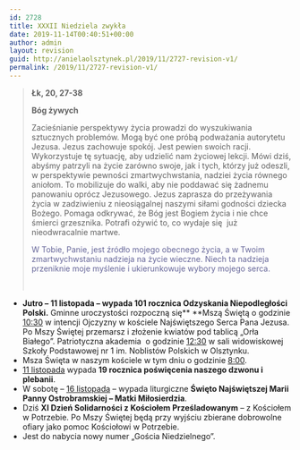 ```yaml
---
id: 2728
title: XXXII Niedziela zwykła
date: 2019-11-14T00:40:51+00:00
author: admin
layout: revision
guid: http://anielaolsztynek.pl/2019/11/2727-revision-v1/
permalink: /2019/11/2727-revision-v1/
---
```

> **Łk, 20, 27-38**
> 
> **Bóg żywych**
> 
> Zacieśnianie perspektywy życia prowadzi do wyszukiwania sztucznych problemów. Mogą być one próbą podważania autorytetu Jezusa. Jezus zachowuje spokój. Jest pewien swoich racji. Wykorzystuje tę sytuację, aby udzielić nam życiowej lekcji. Mówi dziś, abyśmy patrzyli na życie zarówno swoje, jak i tych, którzy już odeszli, w perspektywie pewności zmartwychwstania, nadziei życia równego aniołom. To mobilizuje do walki, aby nie poddawać się żadnemu panowaniu oprócz Jezusowego. Jezus zaprasza do przeżywania życia w zadziwieniu z nieosiągalnej naszymi siłami godności dziecka Bożego. Pomaga odkrywać, że Bóg jest Bogiem życia i nie chce śmierci grzesznika. Potrafi ożywić to, co wydaje się  już nieodwracalnie martwe.
> 
> <span style="color: #666699;">W Tobie, Panie, jest źródło mojego obecnego życia, a w Twoim zmartwychwstaniu nadzieja na życie wieczne. Niech ta nadzieja przeniknie moje myślenie i ukierunkowuje wybory mojego serca.</span>
> 
> &nbsp;

  * **Jutro &#8211; 11 listopada &#8211; wypada 101 rocznica Odzyskania Niepodległości Polski.** Gminne uroczystości rozpoczną się** **Mszą Świętą o godzinie <span style="text-decoration: underline;">10:30</span> w intencji Ojczyzny w kościele Najświętszego Serca Pana Jezusa. Po Mszy Świętej przemarsz i złożenie kwiatów pod tablicą „Orła Białego”. Patriotyczna akademia  o godzinie <span style="text-decoration: underline;">12:30</span> w sali widowiskowej Szkoły Podstawowej nr 1 im. Noblistów Polskich w Olsztynku.
  * Msza Święta w naszym kościele w tym dniu o godzinie <span style="text-decoration: underline;">8:00</span>.
  * <span style="text-decoration: underline;">11 listopada</span> wypada **19 rocznica poświęcenia naszego dzwonu i plebanii**.
  * W sobotę – <span style="text-decoration: underline;">16 listopada</span> – wypada liturgiczne **Święto Najświętszej Marii Panny Ostrobramskiej – Matki Miłosierdzia**.
  * Dziś **XI Dzień Solidarności z Kościołem Prześladowanym** &#8211; z Kościołem w Potrzebie. Po Mszy Świętej będą przy wyjściu zbierane dobrowolne ofiary jako pomoc Kościołowi w Potrzebie.
  * Jest do nabycia nowy numer &#8222;Gościa Niedzielnego&#8221;.
